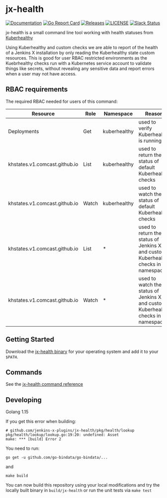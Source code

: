 # jx-health

[![Documentation](https://godoc.org/github.com/jenkins-x-plugins/jx-health?status.svg)](https://pkg.go.dev/mod/github.com/jenkins-x-plugins/jx-health)
[![Go Report Card](https://goreportcard.com/badge/github.com/jenkins-x-plugins/jx-health)](https://goreportcard.com/report/github.com/jenkins-x-plugins/jx-health?dummy=unused)
[![Releases](https://img.shields.io/github/release-pre/jenkins-x-plugins/jx-health.svg)](https://github.com/jenkins-x-plugins/jx-health/releases)
[![LICENSE](https://img.shields.io/github/license/jenkins-x-plugins/jx-health.svg)](https://github.com/jenkins-x-plugins/jx-health/blob/master/LICENSE)
[![Slack Status](https://img.shields.io/badge/slack-join_chat-white.svg?logo=slack&style=social)](https://slack.k8s.io/)

jx-health is a small command line tool working with health statuses from [Kuberhealthy](https://github.com/Comcast/kuberhealthy)

Using Kuberhealthy and custom checks we are able to report of the health of a Jenkins X installation by only reading the Kuberhealthy state custom resources.  This is good for user RBAC restricted environments as the Kuebrhealthy checks run with a Kubernetes service account to validate things like secrets, without revealing any sensitive data and report errors when a user may not have access.

## RBAC requirements
The required RBAC needed for users of this command:

| Resource | Role | Namespace | Reason |
| -------- | ---- | --------- | ------ |
| Deployments | Get | kuberhealthy | used to verify Kuberhealthy is running |
| khstates.v1.comcast.github.io | List | kuberhealthy | used to return the status of default Kuberhealthy checks |
| khstates.v1.comcast.github.io | Watch | kuberhealthy | used to watch the status of default Kuberhealthy checks |
| khstates.v1.comcast.github.io | List | * | used to return the status of Jenkins X and custom Kuberhealthy checks in all namespaces |
| khstates.v1.comcast.github.io | Watch | * | used to watch the status of Jenkins X and custom Kuberhealthy checks in all namespaces |

## Getting Started

Download the [jx-health binary](https://github.com/jenkins-x-plugins/jx-health/releases) for your operating system and add it to your `$PATH`.

## Commands

See the [jx-health command reference](docs/cmd/jx-health.md#see-also)

## Developing

Golang 1.15

If you get this error when building:
```
# github.com/jenkins-x-plugins/jx-health/pkg/health/lookup
pkg/health/lookup/lookup.go:19:20: undefined: Asset
make: *** [build] Error 2
```
You need to run:
```
go get -u github.com/go-bindata/go-bindata/...
```
and
```
make build
```
You can now build this repository using your local modifications and try the locally built binary in `build/jx-health` or run the unit tests via `make test`